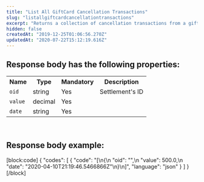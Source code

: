 ```yaml
---
title: "List All GiftCard Cancellation Transactions"
slug: "listallgiftcardcancellationtransactions"
excerpt: "Returns a collection of cancellation transactions from a giftcard."
hidden: false
createdAt: "2019-12-25T01:06:56.270Z"
updatedAt: "2020-07-22T15:12:19.616Z"
---
```

## Response body has the following properties: 
<table>
    <tr>
        <th>Name</th>
        <th>Type</th>
        <th>Mandatory</th>
        <th>Description</th>
    </tr>
    <tr>
        <td><code>oid</code></td>
        <td>string</td>
        <td>Yes</td>
        <td>Settlement's ID</td>
    </tr>
 <tr>
        <td><code>value</code></td>
        <td>decimal</td>
        <td>Yes</td>
        <td></td>
    </tr>
 <tr>
        <td><code>date</code></td>
        <td>string</td>
        <td>Yes</td>
        <td></td>
    </tr>
 </table>

<br>

## Response body example:
[block:code]
{
  "codes": [
    {
      "code": "[\n{\n        \"oid\": \"\",\n        \"value\": 500.0,\n        \"date\": \"2020-04-10T21:19:46.5466866Z\"\n}\n]",
      "language": "json"
    }
  ]
}
[/block]